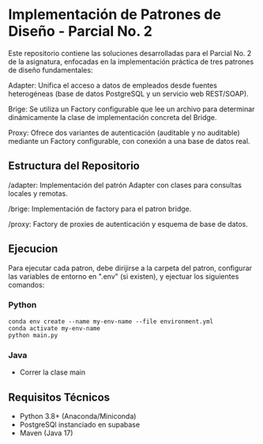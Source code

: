 # Implementación de Patrones de Diseño - Parcial No. 2

Este repositorio contiene las soluciones desarrolladas para el Parcial No. 2 de la asignatura, enfocadas en la implementación práctica de tres patrones de diseño fundamentales:

Adapter: Unifica el acceso a datos de empleados desde fuentes heterogéneas (base de datos PostgreSQL y un servicio web REST/SOAP).

Brige: Se utiliza un Factory configurable que lee un archivo para determinar dinámicamente la clase de implementación concreta del Bridge.

Proxy: Ofrece dos variantes de autenticación (auditable y no auditable) mediante un Factory configurable, con conexión a una base de datos real.

## Estructura del Repositorio

/adapter: Implementación del patrón Adapter con clases para consultas locales y remotas.

/brige: Implementación de factory para el patron bridge.

/proxy: Factory de proxies de autenticación y esquema de base de datos.

## Ejecucion
Para ejecutar cada patron, debe dirijirse a la carpeta del patron, configurar las variables de entorno en ".env" (si existen), y ejectuar los siguientes comandos:

### Python
```
conda env create --name my-env-name --file environment.yml
conda activate my-env-name
python main.py
```
### Java
- Correr la clase main

## Requisitos Técnicos
- Python 3.8+ (Anaconda/Miniconda)
- PostgreSQl instanciado en supabase
- Maven (Java 17)

